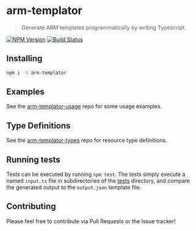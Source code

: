 # arm-templator

> Generate ARM templates programmatically by writing Typescript.

[![NPM Version][npm-image]][npm-url]
[![Build Status][status-image]][status-image]

## Installing

```bash
npm i -S arm-templator
```

## Examples
See the [arm-templator-usage][usage-repo] repo for some usage examples.

## Type Definitions
See the [arm-templator-types][types-repo] repo for resource type definitions. 

## Running tests
Tests can be executed by running `npm test`. The tests simply execute a named `input.ts` file in subdirectories of the [tests](./tests/) directory, and compare the generated output to the `output.json` template file.

## Contributing
Please feel free to contribute via Pull Requests or the Issue tracker!

[npm-image]: https://img.shields.io/npm/v/arm-templator.svg
[npm-url]: https://npmjs.org/package/arm-templator
[status-image]: https://img.shields.io/github/workflow/status/anthony-c-martin/arm-templator/CI
[usage-repo]: https://github.com/anthony-c-martin/arm-templator-usage
[types-repo]: https://github.com/anthony-c-martin/arm-templator-types